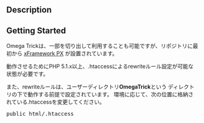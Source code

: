 ## Description


## Getting Started

Omega Trickは、一部を切り出して利用することも可能ですが、リポジトリに最初から
[xFramework PX][] が設置されています。

動作させるためにPHP 5.1.x以上、.htaccessによるrewriteルール設定が可能な
状態が必要です。

また、rewriteルールは、ユーザーディレクトリ**OmegaTrick**という
ディレクトリの下で動作する前提で設定されています。
環境に応じて、次の位置に格納されている.htaccessを変更してください。

<pre>public_html/.htaccess</pre>

[xFramework PX]: http://www.xFrameworkPX.com/

